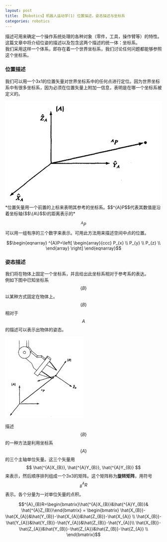 ```yaml
---
layout: post
title: 【Robotics】机器人运动学(1) 位置描述，姿态描述与坐标系
categories: robotics
---
```

描述可用来确定一个操作系统处理的各种对象（零件，工具，操作臂等）的特性。这篇文章中将介绍位姿的描述以及包含这两个描述的统一体：坐标系。  
我们采用这样一个体系，即存在着一个世界坐标系，我们讨论任何问题都能够参照这个坐标系。

### 位置描述
我们可以用一个3x1的位置矢量对世界坐标系中的任何点进行定位。因为世界坐标系中有很多坐标系，因为必须在位置矢量上附加一信息，表明是在哪一个坐标系被定义的。

<img src="/assets/post/2021-8-1/1.png" class="center" width=“50%”>
*位置矢量用一个前置的上标来表明其参考的坐标系。$$^{A}P$$代表其数值是沿着坐标轴{$$\{A\}$$}的距离表示的*

$$^{A}P$$可以用一组有序的三个数字来表示。可用此方法用来描述空间中点的位置。

$$\begin{eqnarray}
^{A}P=\left[
\begin{array}{ccc}
P_{x} \\
P_{y} \\
P_{z} \\
\end{array}
\right]
\end{eqnarray}$$

### 姿态描述
我们将在物体上固定一个坐标系，并且给出此坐标系相对于参考系的表达。  
例如下图中已知坐标系$$\{B\}$$以某种方式固定在物体上。$$\{B\}$$相对于$$A$$的描述可以表示出物体的姿态。

<img src="/assets/post/2021-8-1/2.png" class="center" width="50%">

描述$$\{B\}$$的一种方法是利用坐标系$$\{A\}$$的三个主轴单位矢量。这三个矢量用$$ \hat{^{A}X_{B}}, \hat{^{A}Y_{B}}, \hat{^{A}Y_{B}} $$来表示，然后顺序排列组成一个3x3的矩阵。这个矩阵称为**旋转矩阵**，用符号 $$^{A}_{B}R$$ 表示。各个分量为一对单位矢量的点积。

$$^{A}_{B}R=\begin{bmatrix}\hat{^{A}X_{B}}&\hat{^{A}Y_{B}}&  \hat{^{A}Z_{B}}\end{bmatrix} =
\begin{bmatrix}
 \hat{X_{B}}･\hat{X_{A}}&\hat{Y_{B}}･\hat{X_{A}}&\hat{Z_{B}}･\hat{X_{A}}  \\
\hat{X_{B}}･\hat{Y_{A}}&\hat{Y_{B}}･\hat{Y_{A}}&\hat{Z_{B}}･\hat{Y_{A}}\\
\hat{X_{B}}･\hat{Z_{A}}&\hat{Y_{B}}･\hat{Z_{A}}&\hat{Z_{B}}･\hat{Z_{A}} \\
\end{bmatrix}$$
